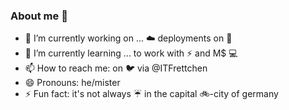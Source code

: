 ### About me 👋

<!--
**jarooony/jarooony** is a ✨ _special_ ✨ repository because its `README.md` (this file) appears on your GitHub profile.

Here are some ideas to get you started:

- 👯 I’m looking to collaborate on ...
- 🤔 I’m looking for help with ...

-->
- 🔭 I’m currently working on ... :cloud: deployments on :penguin:
- 🌱 I’m currently learning ... to work with :zap: and M$ :computer:
- 📫 How to reach me: on :bird: via @ITFrettchen
- 😄 Pronouns: he/mister
- ⚡ Fun fact: it's not always :umbrella: in the capital :bike:-city of germany
